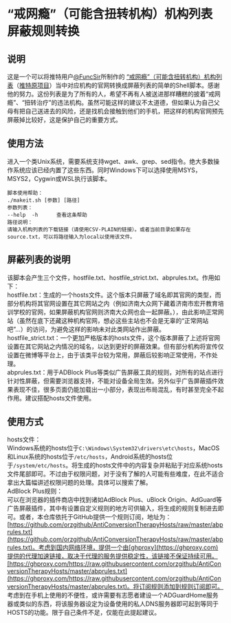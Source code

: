 # “戒网瘾”（可能含扭转机构）机构列表屏蔽规则转换

## 说明
这是一个可以将推特用户[@FuncSir](https://twitter.com/FuncSir "@FuncSir的推特主页")所制作的 [“戒网瘾”（可能含扭转机构）机构列表](https://github.com/FunctionSir/TransDefenseProject "GitHub Repo链接")（[推特原项目](https://twitter.com/FuncSir/status/1640740300086714373 "推文链接")）当中对应机构的官网转换成屏蔽列表的简单的Shell脚本。感谢他的努力。这份列表是为了所有的人，希望不再有人被送进那样糟糕的披着“戒网瘾”、“扭转治疗”的违法机构。虽然可能这样的建议不太道德，但如果认为自己父母有把自己送进去的风险，还是找机会接触到他们的手机，把这样的机构官网预先屏蔽掉比较好，这是保护自己的重要方式。

## 使用方法
进入一个类Unix系统，需要系统支持wget、awk、grep、sed指令。绝大多数操作系统应该已经内置了这些东西。同时Windows下可以选择使用MSYS，MSYS2，Cygwin或WSL执行该脚本。<br>
```
脚本使用帮助：
./makeit.sh [参数] [路径]
参数列表：
--help  -h      查看这条帮助
路径说明：
请输入机构列表的下载链接（请使用CSV-PLAIN的链接）。或者当前目录如果存在source.txt，可以将路径输入为local以使用该文件。
```

## 屏蔽列表的说明
该脚本会产生三个文件，hostfile.txt、hostfile_strict.txt、abprules.txt。作用如下：<br>
hostfile.txt：生成的一个hosts文件。这个版本只屏蔽了域名即其官网的类型，而部分机构将其官网设置在其它网站之内（例如济南大众网下藏着济南市宏开教育培训学校的官网，如果屏蔽机构官网则济南大众网也会一起屏蔽。），由此影响正常网站（虽然在底下还藏这种机构官网，想必这些主站也不会是无辜的“正常网站吧”…）的访问，为避免这样的影响未对此类网站作出屏蔽。<br>
hostfile_strict.txt：一个更加严格版本的hosts文件，这个版本屏蔽了上述将官网设置在其它网站之内情况的域名，以达到更好的屏蔽效果。但有部分机构将宣传仅设置在微博等平台上，由于该类平台较为常用，屏蔽后较影响正常使用，不作处理。<br>
abprules.txt：用于ADBlock Plus等类似广告屏蔽工具的规则，对所有的站点进行针对性屏蔽，但需要浏览器支持，不能对设备全局生效。另外似乎广告屏蔽插件效果表现不佳，很多页面仍能加载出一小部分，表现出布局混乱，有时甚至完全不起作用。建议搭配hosts文件使用。<br>

## 使用方式
hosts文件：<br>
Windows系统的hosts位于``C:\Windows\System32\drivers\etc\hosts``，MacOS和Linux系统的hosts位于``/etc/hosts``，Android系统的hosts位于``/system/etc/hosts``。将生成的hosts文件中的内容复杂并粘贴于对应系统hosts文件尾部即可。不过由于权限问题，对于没有了解的人可能有些难度，在此不适合拿出大篇幅讲述权限问题的处理。具体可以搜索了解。<br>
AdBlock Plus规则：<br>
可以在浏览器的插件商店中找到诸如AdBlock Plus、uBlock Origin、AdGuard等广告屏蔽插件，其中有设置自定义规则的地方可供输入，将生成的规则复制进去即可。或者，本仓库依托于GitHub提供一个规则订阅，地址为：[https://github.com/orzgithub/AntiConversionTherapyHosts/raw/master/abprules.txt](https://github.com/orzgithub/AntiConversionTherapyHosts/raw/master/abprules.txt)。考虑到国内网络环境，提供一个由[ghproxy](https://ghproxy.com)提供的代理加速链接，取决于代理的服务提供稳定性，该链接不保证持续可用。[https://ghproxy.com/https://raw.githubusercontent.com/orzgithub/AntiConversionTherapyHosts/master/abprules.txt](https://ghproxy.com/https://raw.githubusercontent.com/orzgithub/AntiConversionTherapyHosts/master/abprules.txt)。将订阅规则添加到规则订阅即可。<br>
考虑到在手机上使用的不便性，或许需要有志愿者建设一个ADGuardHome服务器或类似的东西，将该服务器设定为设备使用的私人DNS服务器即可起到等同于HOSTS的功能。限于自己条件不足，仅能在此提起建议。<br>
